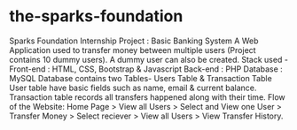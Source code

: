 # the-sparks-foundation
Sparks Foundation Internship Project : Basic Banking System A Web Application used to transfer money between multiple users (Project contains 10 dummy users). A dummy user can also be created. Stack used - Front-end : HTML, CSS, Bootstrap & Javascript Back-end : PHP Database : MySQL Database contains two Tables- Users Table & Transaction Table User table have basic fields such as name, email & current balance. Transaction table records all transfers happened along with their time. Flow of the Website: Home Page > View all Users > Select and View one User > Transfer Money > Select reciever > View all Users > View Transfer History.
